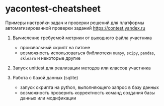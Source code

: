 # yacontest-cheatsheet
Примеры настройки задач и проверки решений для платформы автоматизированной проверки заданий https://contest.yandex.ru

1. Вычисление требуемой метрики от выходного файла участника
    *  произвольный скрипт на питоне
    *  возможность использоваться библиотеки `numpy`, `scipy`, `pandas`, `sklearn` и некоторые другие

2. Запуск unittest для реализации методов или классов участника

3. Работа с базой данных (sqlite)
   *  запуск скрипта на python, выполняющего запрос в базу данных
   *  возможность проверить корректность команд создания базы данных или модификации
